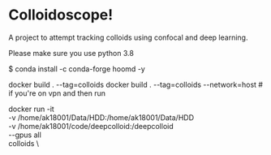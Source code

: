 # Colloidoscope!

A project to attempt tracking colloids using confocal and deep learning.

Please make sure you use python 3.8

$ conda install -c conda-forge hoomd -y


docker build . --tag=colloids 
docker build . --tag=colloids --network=host # if you're on vpn
and then run 

docker run -it \
	-v /home/ak18001/Data/HDD:/home/ak18001/Data/HDD \
	-v /home/ak18001/code/deepcolloid:/deepcolloid \
	--gpus all \
	colloids \